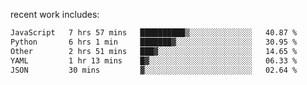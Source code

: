 
<!--<img width="1415" height="100" alt="blu" src="https://github.com/rdsilva01/rdsilva01/assets/101207588/deb060e5-d035-4f09-b511-e3f50605b207">-->

<!-- \> Enthusiastic about developing and building solutions <br>
\> Computer Science and Engineering @ UBI -->

<!-- <a href="https://www.rodrigosilva.live/">personal website</a> 🏁 -->

<!-- ![](https://komarev.com/ghpvc/?username=rdsilva01) -->

recent work includes:
<!--START_SECTION:waka-->

```txt
JavaScript   7 hrs 57 mins   ██████████▒░░░░░░░░░░░░░░   40.87 %
Python       6 hrs 1 min     ███████▓░░░░░░░░░░░░░░░░░   30.95 %
Other        2 hrs 51 mins   ███▓░░░░░░░░░░░░░░░░░░░░░   14.65 %
YAML         1 hr 13 mins    █▓░░░░░░░░░░░░░░░░░░░░░░░   06.33 %
JSON         30 mins         ▓░░░░░░░░░░░░░░░░░░░░░░░░   02.64 %
```

<!--END_SECTION:waka-->


